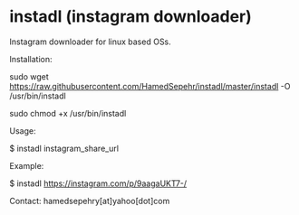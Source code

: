 # instadl (instagram downloader)
Instagram downloader for linux based OSs.


Installation:

sudo wget https://raw.githubusercontent.com/HamedSepehr/instadl/master/instadl -O /usr/bin/instadl

sudo chmod +x /usr/bin/instadl


Usage:

$ instadl instagram_share_url

Example:

$ instadl https://instagram.com/p/9aagaUKT7-/

Contact: hamedsepehry[at]yahoo[dot]com

